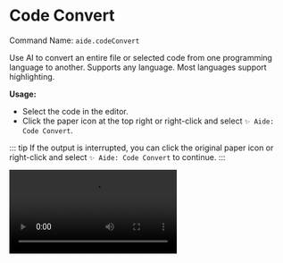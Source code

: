 # Code Convert

Command Name: `aide.codeConvert`

Use AI to convert an entire file or selected code from one programming language to another. Supports any language. Most languages support highlighting.

**Usage:**

- Select the code in the editor.
- Click the paper icon at the top right or right-click and select `✨ Aide: Code Convert`.

::: tip
If the output is interrupted, you can click the original paper icon or right-click and select `✨ Aide: Code Convert` to continue.
:::

<Video src="/videos/aide-code-convert.mp4"/>

::: tip Custom Language + Additional Description Support

When selecting a custom language, you can add an additional description after the language. For example, if you want to migrate a `Vue2` project to `Vue3 setup`, you can choose `Custom language` in the input box and then enter:

`vue migrate from vue2 to vue3 <script setup> syntax`

This will be parsed as:

Target language: `vue`

Additional description: `migrate from vue2 to vue3 <script setup> syntax`

This rule is: target language + space + additional description
:::

**Related Configuration:**

- By default, the editor will remember your language mappings in the current project's `.vscode/settings.json` file under the [`aide.convertLanguagePairs`](../configuration/convert-language-pairs.md) configuration, so you don't need to select the languages again next time you convert.

- You can control whether to automatically remember language mappings by modifying the [`aide.autoRememberConvertLanguagePairs`](../configuration/auto-remember-convert-language-pairs.md) configuration.
